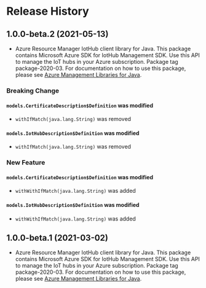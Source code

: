 # Release History

## 1.0.0-beta.2 (2021-05-13)

- Azure Resource Manager IotHub client library for Java. This package contains Microsoft Azure SDK for IotHub Management SDK. Use this API to manage the IoT hubs in your Azure subscription. Package tag package-2020-03. For documentation on how to use this package, please see [Azure Management Libraries for Java](https://aka.ms/azsdk/java/mgmt).

### Breaking Change

#### `models.CertificateDescription$Definition` was modified

* `withIfMatch(java.lang.String)` was removed

#### `models.IotHubDescription$Definition` was modified

* `withIfMatch(java.lang.String)` was removed

### New Feature

#### `models.CertificateDescription$Definition` was modified

* `withWithIfMatch(java.lang.String)` was added

#### `models.IotHubDescription$Definition` was modified

* `withWithIfMatch(java.lang.String)` was added

## 1.0.0-beta.1 (2021-03-02)

- Azure Resource Manager IotHub client library for Java. This package contains Microsoft Azure SDK for IotHub Management SDK. Use this API to manage the IoT hubs in your Azure subscription. Package tag package-2020-03. For documentation on how to use this package, please see [Azure Management Libraries for Java](https://aka.ms/azsdk/java/mgmt).
